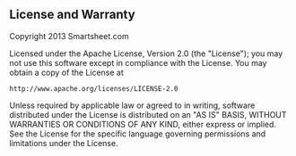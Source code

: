 License and Warranty
--------------------
Copyright 2013 Smartsheet.com

Licensed under the Apache License, Version 2.0 (the "License");
you may not use this software except in compliance with the License.
You may obtain a copy of the License at

	http://www.apache.org/licenses/LICENSE-2.0

Unless required by applicable law or agreed to in writing, software
distributed under the License is distributed on an "AS IS" BASIS,
WITHOUT WARRANTIES OR CONDITIONS OF ANY KIND, either express or implied.
See the License for the specific language governing permissions and
limitations under the License.
